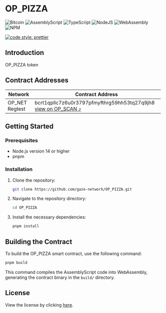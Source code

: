 # OP_PIZZA

![Bitcoin](https://img.shields.io/badge/Bitcoin-000?style=for-the-badge&logo=bitcoin&logoColor=white)
![AssemblyScript](https://img.shields.io/badge/assembly%20script-%23000000.svg?style=for-the-badge&logo=assemblyscript&logoColor=white)
![TypeScript](https://img.shields.io/badge/TypeScript-007ACC?style=for-the-badge&logo=typescript&logoColor=white)
![NodeJS](https://img.shields.io/badge/Node%20js-339933?style=for-the-badge&logo=nodedotjs&logoColor=white)
![WebAssembly](https://img.shields.io/badge/WebAssembly-654FF0?style=for-the-badge&logo=webassembly&logoColor=white)
![NPM](https://img.shields.io/badge/npm-CB3837?style=for-the-badge&logo=npm&logoColor=white)

[![code style: prettier](https://img.shields.io/badge/code_style-prettier-ff69b4.svg?style=flat-square)](https://github.com/prettier/prettier)

## Introduction

OP_PIZZA token

## Contract Addresses
| Network        | Contract Address |
| -------------- | --- |
| OP_NET Regtest | bcrt1qpllc7z6u0r3797pfmyfthrg59hh53tq27q9jh8 [view on OP_SCAN ⤴](https://opscan.org/accounts/bcrt1qpllc7z6u0r3797pfmyfthrg59hh53tq27q9jh8) |

## Getting Started

### Prerequisites

- Node.js version 14 or higher
- pnpm

### Installation

1. Clone the repository:
   ```bash
   git clone https://github.com/gaze-network/OP_PIZZA.git
   ```
2. Navigate to the repository directory:
   ```bash
   cd OP_PIZZA
   ```
3. Install the necessary dependencies:
   ```bash
   pnpm install
   ```

## Building the Contract

To build the OP_PIZZA smart contract, use the following command:

```bash
pnpm build
```

This command compiles the AssemblyScript code into WebAssembly, generating the contract binary in the `build/`
directory.

## License

View the license by clicking [here](https://github.com/btc-vision/wbtc/blob/main/LICENSE.md).
